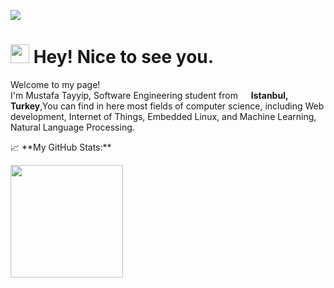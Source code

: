 [![](https://img.shields.io/badge/LinkedIn-0077B5?style=for-the-badge&logo=linkedin&logoColor=white)](https://www.linkedin.com/in/mutabay/)

<h1><img src="https://emojis.slackmojis.com/emojis/images/1531849430/4246/blob-sunglasses.gif?1531849430" width="30"/> Hey! Nice to see you.</h1>

<p>Welcome to my page! </br> I'm Mustafa Tayyip, Software Engineering student from <img src="https://cdn-icons-png.flaticon.com/512/197/197518.png" width="13"/> <b>Istanbul, Turkey</b>,You can find in here most fields of computer science, including Web development, Internet of Things, Embedded Linux, and Machine Learning, Natural Language Processing. 
 </p>
📈 **My GitHub Stats:**

<p>
  <img height="180em" src="https://github-readme-stats.vercel.app/api/top-langs/?username=mutabay&exclude_repo=KNN-Image-Classification&show_icons=true&hide_border=true&layout=compact&langs_count=8"/>
</p>
